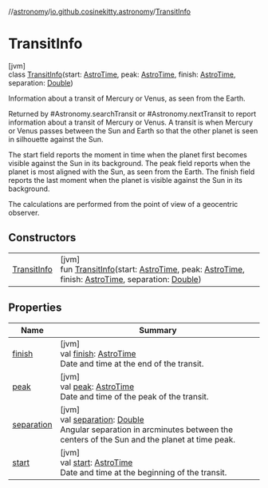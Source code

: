 //[astronomy](../../../index.md)/[io.github.cosinekitty.astronomy](../index.md)/[TransitInfo](index.md)

# TransitInfo

[jvm]\
class [TransitInfo](index.md)(start: [AstroTime](../-astro-time/index.md), peak: [AstroTime](../-astro-time/index.md), finish: [AstroTime](../-astro-time/index.md), separation: [Double](https://kotlinlang.org/api/latest/jvm/stdlib/kotlin/-double/index.html))

Information about a transit of Mercury or Venus, as seen from the Earth.

Returned by #Astronomy.searchTransit or #Astronomy.nextTransit to report information about a transit of Mercury or Venus. A transit is when Mercury or Venus passes between the Sun and Earth so that the other planet is seen in silhouette against the Sun.

The start field reports the moment in time when the planet first becomes visible against the Sun in its background. The peak field reports when the planet is most aligned with the Sun, as seen from the Earth. The finish field reports the last moment when the planet is visible against the Sun in its background.

The calculations are performed from the point of view of a geocentric observer.

## Constructors

| | |
|---|---|
| [TransitInfo](-transit-info.md) | [jvm]<br>fun [TransitInfo](-transit-info.md)(start: [AstroTime](../-astro-time/index.md), peak: [AstroTime](../-astro-time/index.md), finish: [AstroTime](../-astro-time/index.md), separation: [Double](https://kotlinlang.org/api/latest/jvm/stdlib/kotlin/-double/index.html)) |

## Properties

| Name | Summary |
|---|---|
| [finish](finish.md) | [jvm]<br>val [finish](finish.md): [AstroTime](../-astro-time/index.md)<br>Date and time at the end of the transit. |
| [peak](peak.md) | [jvm]<br>val [peak](peak.md): [AstroTime](../-astro-time/index.md)<br>Date and time of the peak of the transit. |
| [separation](separation.md) | [jvm]<br>val [separation](separation.md): [Double](https://kotlinlang.org/api/latest/jvm/stdlib/kotlin/-double/index.html)<br>Angular separation in arcminutes between the centers of the Sun and the planet at time peak. |
| [start](start.md) | [jvm]<br>val [start](start.md): [AstroTime](../-astro-time/index.md)<br>Date and time at the beginning of the transit. |
